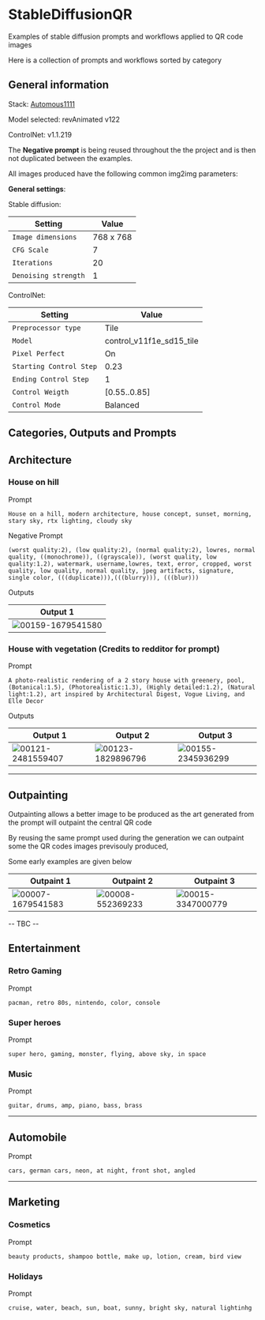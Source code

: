 # StableDiffusionQR
Examples of stable diffusion prompts and workflows applied to QR code images

Here is a collection of prompts and workflows sorted by category

General information
---

Stack: [Automous1111](https://github.com/AUTOMATIC1111/stable-diffusion-webui)

Model selected: revAnimated v122

ControlNet: v1.1.219

The **Negative prompt** is being reused throughout the the project and is then not duplicated between the examples. 

All images produced have the following common img2img parameters:

**General settings**:

Stable diffusion:

| Setting | Value |
| ------- | ----- |
| `Image dimensions` | 768 x 768 |
| `CFG Scale` | 7 |
| `Iterations` | 20 |
| `Denoising strength` | 1 |

ControlNet:

| Setting | Value |
| ------- | ----- |
| `Preprocessor type` | Tile |
| `Model` | control_v11f1e_sd15_tile |
| `Pixel Perfect` | On |
| `Starting Control Step` | 0.23 |
| `Ending Control Step` | 1 |
| `Control Weigth` | [0.55..0.85] |
| `Control Mode` | Balanced |

Categories, Outputs and Prompts
---

## Architecture

### House on hill

Prompt
```
House on a hill, modern architecture, house concept, sunset, morning, stary sky, rtx lighting, cloudy sky
```

Negative Prompt
```
(worst quality:2), (low quality:2), (normal quality:2), lowres, normal quality, ((monochrome)), ((grayscale)), (worst quality, low quality:1.2), watermark, username,lowres, text, error, cropped, worst quality, low quality, normal quality, jpeg artifacts, signature, single color, (((duplicate))),(((blurry))), (((blur)))
```

Outputs

|Output 1             |
|-------------------------|
|![00159-1679541580](https://github.com/UnitagEngineering/StableDiffusionQR/assets/73647904/e707d9b2-a068-4559-8785-0f93f64d95b6)| |



### House with vegetation (Credits to redditor for prompt)

Prompt
```
A photo-realistic rendering of a 2 story house with greenery, pool, (Botanical:1.5), (Photorealistic:1.3), (Highly detailed:1.2), (Natural light:1.2), art inspired by Architectural Digest, Vogue Living, and Elle Decor
```

Outputs

|Output 1             | Output 2 | Output 3 |
|-------------------------|-------------------------|-------------------------|
| ![00121-2481559407](https://github.com/UnitagEngineering/StableDiffusionQR/assets/73647904/644c17e5-354b-4f4c-95db-a651722fd0b0)| ![00123-1829896796](https://github.com/UnitagEngineering/StableDiffusionQR/assets/73647904/51245c67-39e6-4d22-8944-dbc99cace46e) | ![00155-2345936299](https://github.com/UnitagEngineering/StableDiffusionQR/assets/73647904/beae0c59-9002-49b2-99c4-663856dea26b) |

---

## Outpainting

Outpainting allows a better image to be produced as the art generated from the prompt will outpaint the central QR code

By reusing the same prompt used during the generation we can outpaint some the QR codes images previsouly produced,

Some early examples are given below

| Outpaint 1 | Outpaint 2 | Outpaint 3 |
| --- | --- | --- |
| ![00007-1679541583](https://github.com/UnitagEngineering/StableDiffusionQR/assets/73647904/ccd7dcd0-e79d-417b-8e12-c101bfbe8a42) | ![00008-552369233](https://github.com/UnitagEngineering/StableDiffusionQR/assets/73647904/36afdce2-c46b-4c1c-8da0-9df0403540db) | ![00015-3347000779](https://github.com/UnitagEngineering/StableDiffusionQR/assets/73647904/1950aea9-ed52-46a1-adf6-409cc17084b2) |

 -- TBC --

## Entertainment

### Retro Gaming

Prompt
```
pacman, retro 80s, nintendo, color, console
```

### Super heroes

Prompt
```
super hero, gaming, monster, flying, above sky, in space
```

### Music

Prompt
```
guitar, drums, amp, piano, bass, brass
```

---

## Automobile

Prompt
```
cars, german cars, neon, at night, front shot, angled
```

---

## Marketing

### Cosmetics

Prompt
```
beauty products, shampoo bottle, make up, lotion, cream, bird view
```

### Holidays

Prompt
```
cruise, water, beach, sun, boat, sunny, bright sky, natural lightinhg
```



